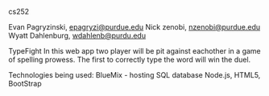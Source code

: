  cs252

 Evan Pagryzinski, epagryzi@purdue.edu 
 Nick zenobi, nzenobi@purdue.edu
 Wyatt Dahlenburg, wdahlenb@purdu.edu
 
 TypeFight
 In this web app two player will be pit against eachother in a game of spelling prowess. The first to correctly type the word will win the duel.

 Technologies being used:
 BlueMix - hosting
 SQL database
 Node.js, HTML5, BootStrap
